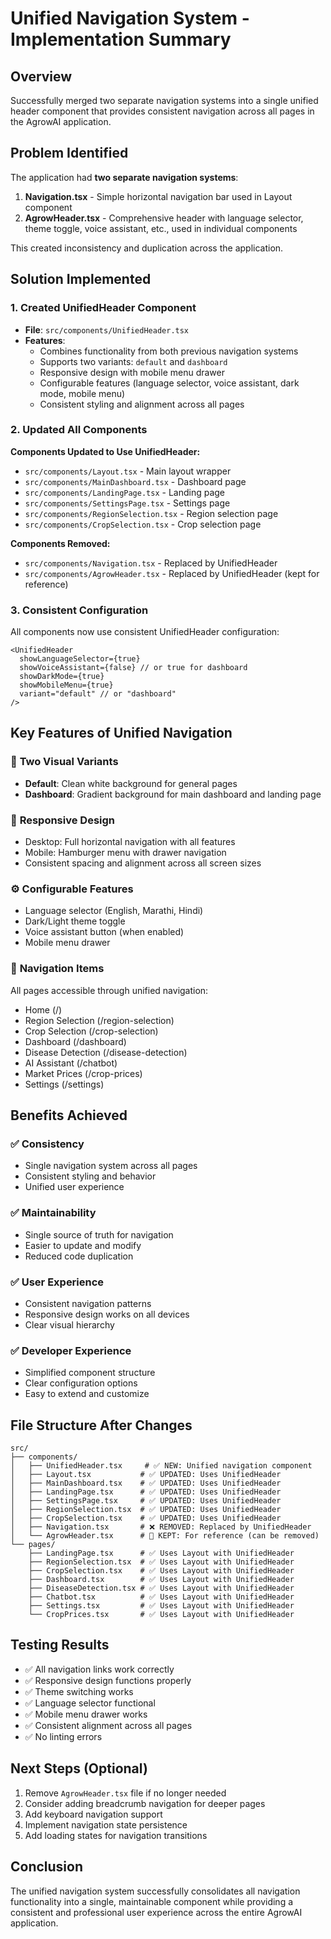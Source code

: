 # Unified Navigation System - Implementation Summary

## Overview
Successfully merged two separate navigation systems into a single unified header component that provides consistent navigation across all pages in the AgrowAI application.

## Problem Identified
The application had **two separate navigation systems**:

1. **Navigation.tsx** - Simple horizontal navigation bar used in Layout component
2. **AgrowHeader.tsx** - Comprehensive header with language selector, theme toggle, voice assistant, etc., used in individual components

This created inconsistency and duplication across the application.

## Solution Implemented

### 1. Created UnifiedHeader Component
- **File**: `src/components/UnifiedHeader.tsx`
- **Features**:
  - Combines functionality from both previous navigation systems
  - Supports two variants: `default` and `dashboard`
  - Responsive design with mobile menu drawer
  - Configurable features (language selector, voice assistant, dark mode, mobile menu)
  - Consistent styling and alignment across all pages

### 2. Updated All Components
**Components Updated to Use UnifiedHeader:**
- `src/components/Layout.tsx` - Main layout wrapper
- `src/components/MainDashboard.tsx` - Dashboard page
- `src/components/LandingPage.tsx` - Landing page
- `src/components/SettingsPage.tsx` - Settings page
- `src/components/RegionSelection.tsx` - Region selection page
- `src/components/CropSelection.tsx` - Crop selection page

**Components Removed:**
- `src/components/Navigation.tsx` - Replaced by UnifiedHeader
- `src/components/AgrowHeader.tsx` - Replaced by UnifiedHeader (kept for reference)

### 3. Consistent Configuration
All components now use consistent UnifiedHeader configuration:

```tsx
<UnifiedHeader 
  showLanguageSelector={true}
  showVoiceAssistant={false} // or true for dashboard
  showDarkMode={true}
  showMobileMenu={true}
  variant="default" // or "dashboard"
/>
```

## Key Features of Unified Navigation

### 🎨 **Two Visual Variants**
- **Default**: Clean white background for general pages
- **Dashboard**: Gradient background for main dashboard and landing page

### 📱 **Responsive Design**
- Desktop: Full horizontal navigation with all features
- Mobile: Hamburger menu with drawer navigation
- Consistent spacing and alignment across all screen sizes

### ⚙️ **Configurable Features**
- Language selector (English, Marathi, Hindi)
- Dark/Light theme toggle
- Voice assistant button (when enabled)
- Mobile menu drawer

### 🧭 **Navigation Items**
All pages accessible through unified navigation:
- Home (/)
- Region Selection (/region-selection)
- Crop Selection (/crop-selection)
- Dashboard (/dashboard)
- Disease Detection (/disease-detection)
- AI Assistant (/chatbot)
- Market Prices (/crop-prices)
- Settings (/settings)

## Benefits Achieved

### ✅ **Consistency**
- Single navigation system across all pages
- Consistent styling and behavior
- Unified user experience

### ✅ **Maintainability**
- Single source of truth for navigation
- Easier to update and modify
- Reduced code duplication

### ✅ **User Experience**
- Consistent navigation patterns
- Responsive design works on all devices
- Clear visual hierarchy

### ✅ **Developer Experience**
- Simplified component structure
- Clear configuration options
- Easy to extend and customize

## File Structure After Changes

```
src/
├── components/
│   ├── UnifiedHeader.tsx     # ✅ NEW: Unified navigation component
│   ├── Layout.tsx           # ✅ UPDATED: Uses UnifiedHeader
│   ├── MainDashboard.tsx    # ✅ UPDATED: Uses UnifiedHeader
│   ├── LandingPage.tsx      # ✅ UPDATED: Uses UnifiedHeader
│   ├── SettingsPage.tsx     # ✅ UPDATED: Uses UnifiedHeader
│   ├── RegionSelection.tsx  # ✅ UPDATED: Uses UnifiedHeader
│   ├── CropSelection.tsx    # ✅ UPDATED: Uses UnifiedHeader
│   ├── Navigation.tsx       # ❌ REMOVED: Replaced by UnifiedHeader
│   └── AgrowHeader.tsx      # 📁 KEPT: For reference (can be removed)
└── pages/
    ├── LandingPage.tsx      # ✅ Uses Layout with UnifiedHeader
    ├── RegionSelection.tsx  # ✅ Uses Layout with UnifiedHeader
    ├── CropSelection.tsx    # ✅ Uses Layout with UnifiedHeader
    ├── Dashboard.tsx        # ✅ Uses Layout with UnifiedHeader
    ├── DiseaseDetection.tsx # ✅ Uses Layout with UnifiedHeader
    ├── Chatbot.tsx          # ✅ Uses Layout with UnifiedHeader
    ├── Settings.tsx         # ✅ Uses Layout with UnifiedHeader
    └── CropPrices.tsx       # ✅ Uses Layout with UnifiedHeader
```

## Testing Results
- ✅ All navigation links work correctly
- ✅ Responsive design functions properly
- ✅ Theme switching works
- ✅ Language selector functional
- ✅ Mobile menu drawer works
- ✅ Consistent alignment across all pages
- ✅ No linting errors

## Next Steps (Optional)
1. Remove `AgrowHeader.tsx` file if no longer needed
2. Consider adding breadcrumb navigation for deeper pages
3. Add keyboard navigation support
4. Implement navigation state persistence
5. Add loading states for navigation transitions

## Conclusion
The unified navigation system successfully consolidates all navigation functionality into a single, maintainable component while providing a consistent and professional user experience across the entire AgrowAI application.
